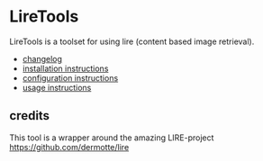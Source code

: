# LireTools

LireTools is a toolset for using lire (content based image retrieval).

- [changelog](docs/CHANGELOG.md) 
- [installation instructions](docs/INSTALL.md)
- [configuration instructions](docs/CONFIGURATION.md)
- [usage instructions](docs/USAGE.md)

## credits

This tool is a wrapper around the amazing LIRE-project https://github.com/dermotte/lire

